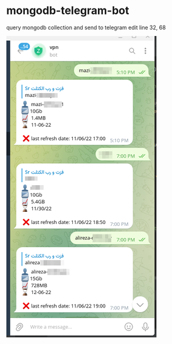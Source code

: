 # mongodb-telegram-bot
query mongodb collection and send to telegram
edit line 32, 68

![alt text](https://raw.githubusercontent.com/0x187/ClearText/main/images/mongo-db-telegram-bot.png)
